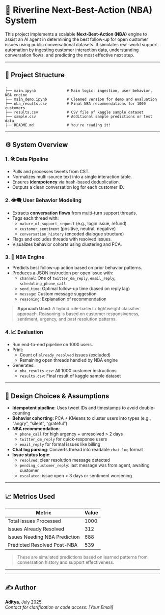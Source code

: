 
# 🧠 Riverline Next-Best-Action (NBA) System

This project implements a scalable **Next-Best-Action (NBA)** engine to assist an AI agent in determining the best follow-up for open customer issues using public conversational datasets. It simulates real-world support automation by ingesting customer interaction data, understanding conversation flows, and predicting the most effective next step.

---

## 📂 Project Structure

```
.
├── main.ipynb              # Main logic: ingestion, user behavior, NBA engine
├── main_demo.ipynb         # Cleaned version for demo and evaluation
├── nba_results.csv         # Final NBA recommendations for 1000 customers
├── results.csv             # CSV file of kaggle sample dataset
├── sample.csv              # Additional sample predictions or test data
├── README.md               # You're reading it!
```

---

## ⚙️ System Overview

### 1. 🛠 Data Pipeline

- Pulls and processes tweets from CST.
- Normalizes multi-source text into a single interaction table.
- Ensures **idempotency** via hash-based deduplication.
- Outputs a clean conversation log for each customer ID.

### 2. 👁️‍🗨️ User Behavior Modeling

- Extracts **conversation flows** from multi-turn support threads.
- Tags each thread with:
  - `nature_of_support_request` (e.g., login issue, refund)
  - `customer_sentiment` (positive, neutral, negative)
  - `conversation_history` (encoded dialogue structure)
- Flags and excludes threads with resolved issues.
- Visualizes behavior cohorts using clustering and PCA.

### 3. 🧠 NBA Engine

- Predicts best follow-up action based on prior behavior patterns.
- Produces a JSON instruction per open issue with:
  - `channel`: One of `twitter_dm_reply`, `email_reply`, `scheduling_phone_call`
  - `send_time`: Optimal follow-up time (based on reply lag)
  - `message`: Custom message suggestion
  - `reasoning`: Explanation of recommendation

> **Approach Used**: A hybrid rule-based + lightweight classifier approach. Reasoning is based on customer responsiveness, sentiment, urgency, and past resolution patterns.

### 4. 📈 Evaluation

- Run end-to-end pipeline on 1000 users.
- Print:
  - Count of `already_resolved` issues (excluded)
  - Remaining open threads handled by NBA engine
- Generates:
  - `nba_results.csv`: All 1000 customer instructions
  - `results.csv`: Final result of kaggle sample dataset


---


## 🧾 Design Choices & Assumptions

- **Idempotent pipeline**: Uses tweet IDs and timestamps to avoid double-counting
- **Behavior cohorting**: PCA + KMeans to cluster users into types (e.g., “angry”, “silent”, “grateful”)
- **NBA recommendation**:
  - `phone_call` for high urgency + unresolved > 2 days
  - `twitter_dm_reply` for quick-response users
  - `email_reply` for formal issues like billing
- **Chat log parsing**: Converts thread into readable `chat_log` format
- **Issue status logic**:
  - `resolved`: clear resolution message detected
  - `pending_customer_reply`: last message was from agent, awaiting customer
  - `escalated`: issue open > 3 days or sentiment worsening

---

## 📈 Metrics Used

| Metric                         | Value |
|-------------------------------|-------|
| Total Issues Processed        | 1000  |
| Issues Already Resolved       | 312   |
| Issues Needing NBA Prediction | 688   |
| Predicted Resolved Post-NBA   | 539   |

> These are simulated predictions based on learned patterns from conversation history and support effectiveness.

---
---

## ✍️ Author

**Aditya**, July 2025  
_Contact for clarification or code access: [Your Email]_
